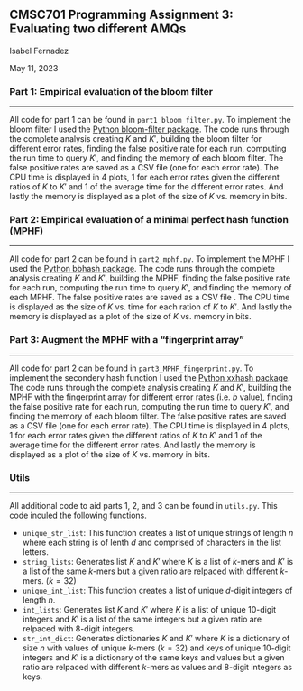 ## CMSC701 Programming Assignment 3: Evaluating two different AMQsIsabel FernadezMay 11, 2023### Part 1: Empirical evaluation of the bloom filter***All code for part 1 can be found in `part1_bloom_filter.py`. To implement the bloom filter I used the [Python bloom-filter package](https://pypi.org/project/bloom-filter/).The code runs through the complete analysis creating $K$ and $K'$, building the bloom filter for different error rates, finding the false positive rate for each run,computing the run time to query $K'$, and finding the memory of each bloom filter. The false positive rates are saved as a CSV file (one for each error rate).The CPU time is displayed in 4 plots, 1 for each error rates given the different ratios of $K$ to $K'$ and 1 of the average time for the different error rates.And lastly the memory is displayed as a plot of the size of $K$ vs. memory in bits.### Part 2: Empirical evaluation of a minimal perfect hash function (MPHF)***All code for part 2 can be found in `part2_mphf.py`. To implement the MPHF I used the [Python bbhash package](https://pypi.org/project/bbhash/).The code runs through the complete analysis creating $K$ and $K'$, building the MPHF, finding the false positive rate for each run, computing the run time to query $K'$, and finding the memory of each MPHF. The false positive rates are saved as a CSV file . The CPU time is displayed as the size of $K$ vs. time for each ration of $K$ to $K'$. And lastly the memory is displayed as a plot of the size of $K$ vs. memory in bits.### Part 3: Augment the MPHF with a “fingerprint array”***All code for part 2 can be found in `part3_MPHF_fingerprint.py`. To implement the secondery hash function I used the [Python xxhash package](https://pypi.org/project/xxhash/).The code runs through the complete analysis creating $K$ and $K'$, building the MPHF with the fingerprint array for different error rates (i.e. $b$ value), finding the false positive rate for each run, computing the run time to query $K'$, and finding the memory of each bloom filter. The false positive rates are saved as a CSV file (one for each error rate). The CPU time is displayed in 4 plots, 1 for each error rates given the different ratios of $K$ to $K'$ and 1 of the average time for the different error rates. And lastly the memory is displayed as a plot of the size of $K$ vs. memory in bits.### Utils***All additional code to aid parts 1, 2, and 3 can be found in `utils.py`. This code inculed the following functions.* `unique_str_list`: This function creates a list of unique strings of length $n$ where each string is of lenth $d$ and comprised of characters in the list letters.* `string_lists`: Generates list $K$ and $K'$ where $K$ is a list of $k$-mers and $K'$ is a list of the same $k$-mers but a given ratio are relpaced with different $k$-mers. ($k = 32$)* `unique_int_list`: This function creates a list of unique $d$-digit integers of length $n$.* `int_lists`: Generates list $K$ and $K'$ where $K$ is a list of  unique 10-digit integers and $K'$ is a list of the same integers but a given ratio are relpaced with 8-digit integers.* `str_int_dict`: Generates dictionaries $K$ and $K'$ where $K$ is a dictionary of size $n$ with values of unique $k$-mers ($k=32$) and keys of unique 10-digit integers and $K'$ is a dictionary of the same keys and values but a given ratio are relpaced with different $k$-mers as values and $8$-digit integers as keys.